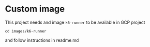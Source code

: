# Custom image

This project needs and image `k6-runner` to be available in GCP project 


```
cd images/k6-runner
```

and follow instructions in readme.md